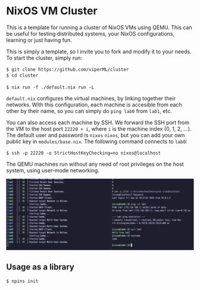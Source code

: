 # NixOS VM Cluster

This is a template for running a cluster of NixOS VMs using QEMU. This can be useful for testing distributed systems, your NixOS configurations, learning or just having fun.

This is simply a template, so I invite you to fork and modify it to your needs. To start the cluster, simply run:

```
$ git clone https://github.com/viperML/cluster
$ cd cluster

$ nix run -f ./default.nix run -L
```


`default.nix` configures the virtual machines, by linking together their networks. With this configuration,
each machine is accesible from each other by their name, so you can simply do `ping lab0` from `lab1`, etc.

You can also access each machine by SSH. We forward the SSH port from the VM to the host port `22220 + i`, where `i` is the machine index (0, 1, 2, ...). The default user and password is `nixos` `nixos`, but you can add your own public key in `modules/base.nix`. The following command connects to `lab0`:

```
$ ssh -p 22220 -o StrictHostKeyChecking=no nixos@localhost
```

The QEMU machines run without any need of root privileges on the host system, using user-mode networking.

![](./pic.png)

## Usage as a library

```
$ npins init
```
